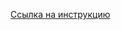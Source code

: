 [Ссылка на инструкцию](http://prom-nadzor.ru/content/instrukciya-po-ohrane-truda-dlya-programmista-pevm)